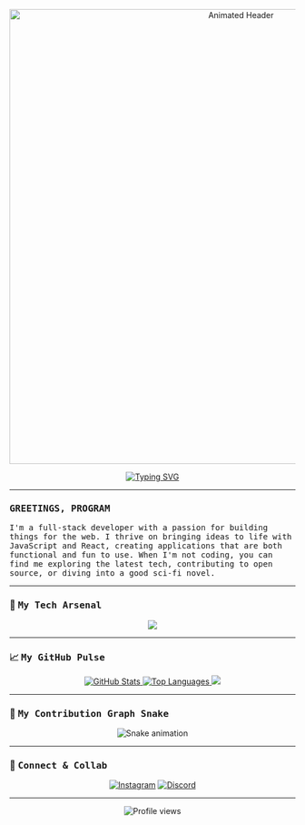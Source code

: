 <!-- 
**NOTE:** This is a template. You'll need to replace placeholders like `[Your-GitHub-Username]` with your actual information.
-->

<!-- Animated Header -->
<p align="center">
  <img src="https://raw.githubusercontent.com/born-2-code/born-2-code/main/assets/header.gif" alt="Animated Header" width="800"/>
</p>

<!-- Typing SVG Animation -->
<div align="center">
  <a href="https://git.io/typing-svg"><img src="https://readme-typing-svg.herokuapp.com?font=Fira+Code&size=25&pause=1000&color=33FF33&center=true&width=500&lines=Hey+there!+I'm+[Your Name];I'm+a+Full-Stack+App+Developer;I+turn+coffee+into+code;...and+I'm+always+learning." alt="Typing SVG" /></a>
</div>

---

### <samp> GREETINGS, PROGRAM </samp>

<samp>
I'm a full-stack developer with a passion for building things for the web. I thrive on bringing ideas to life with JavaScript and React, creating applications that are both functional and fun to use. When I'm not coding, you can find me exploring the latest tech, contributing to open source, or diving into a good sci-fi novel.
</samp>

---

### 🚀 <samp> My Tech Arsenal </samp>

<p align="center">
  <a href="https://skillicons.dev">
    <img src="https://skillicons.dev/icons?i=react,nodejs,js,ts,mongodb,express,docker,git,vscode&theme=dark" />
  </a>
</p>

---

### 📈 <samp> My GitHub Pulse </samp>

<p align="center">
  <!-- GitHub Stats Card -->
  <a href="https://github.com/[Your-GitHub-Username]">
    <img src="https://github-readme-stats.vercel.app/api?username=[Your-GitHub-Username]&show_icons=true&theme=dracula&hide_border=true&include_all_commits=true&count_private=true" alt="GitHub Stats"/>
  </a>
  <!-- Top Languages Card -->
  <a href="https://github.com/[Your-GitHub-Username]">
    <img src="https://github-readme-stats.vercel.app/api/top-langs/?username=[Your-GitHub-Username]&layout=compact&theme=dracula&hide_border=true" alt="Top Languages"/>
  </a>
  <!-- GitHub Streak Stats -->
  <a href="https://github-readme-streak-stats.herokuapp.com/?user=[Your-GitHub-Username]&theme=dark&hide_border=true" alt="GitHub Streak">
    <img src="https://github-readme-streak-stats.herokuapp.com/?user=[Your-GitHub-Username]&theme=dark&hide_border=true"/>
  </a>
</p>

---

### 🐍 <samp> My Contribution Graph Snake </samp>

<p align="center">
  <img src="https://github.com/[Your-GitHub-Username]/[Your-GitHub-Username]/blob/output/github-contribution-grid-snake.svg" alt="Snake animation" />
</p>

---

### 🤖 <samp> Connect & Collab </samp>

<p align="center">
  <a href="https://www.instagram.com/[Your-Instagram-Username]"><img src="https://img.shields.io/badge/Instagram-%23E4405F.svg?&style=for-the-badge&logo=instagram&logoColor=white" alt="Instagram"/></a>
  <a href="https://discord.com/users/[Your-Discord-User-ID]"><img src="https://img.shields.io/badge/Discord-%235865F2.svg?&style=for-the-badge&logo=discord&logoColor=white" alt="Discord"/></a>
</p>

---

<p align="center">
  <img src="https://komarev.com/ghpvc/?username=[Your-GitHub-Username]&label=PROFILE+VIEWS&style=flat&color=brightgreen" alt="Profile views"/>
</p>
